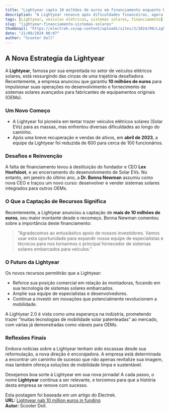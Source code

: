 ```yaml
---
title: "Lightyear capta 10 milhões de euros em financiamento enquanto busca se reinventar como fornecedora de sistemas solares"
description: "A Lightyear renasce após dificuldades financeiras, agora focada na oferta de sistemas solares para OEMs."
tags: [Lightyear, veículos elétricos, sistemas solares, financiamento]
slug: "lightyear-financiamento-sistemas-solares"
thumbnail: "https://electrek.co/wp-content/uploads/sites/3/2024/09/Lightyear-solar-logo.jpg?quality=82&strip=all&w=1400"
date: "21/09/2024 00:07"
author: "Scooter Doll"
---
```


## A Nova Estrategia da Lightyear

A **Lightyear**, famosa por sua empreitada no setor de veículos elétricos solares, está ressurgindo das cinzas de uma trajetória desafiadora. Recentemente, a empresa anunciou que garantiu **10 milhões de euros** para impulsionar suas operações no desenvolvimento e fornecimento de sistemas solares avançados para fabricantes de equipamentos originais (OEMs).

### Um Novo Começo

- A Lightyear foi pioneira em tentar trazer veículos elétricos solares (Solar EVs) para as massas, mas enfrentou diversas dificuldades ao longo do caminho.
- Após uma breve recuperação e vendas de ativos, em **abril de 2023**, a equipe da Lightyear foi reduzida de 600 para cerca de 100 funcionários.

### Desafios e Reinvenção

A falta de financiamento levou à destituição do fundador e CEO **Lex Hoefsloot**, e ao encerramento do desenvolvimento de Solar EVs. No entanto, em janeiro do último ano, a **Dr. Bonna Newman** assumiu como nova CEO e traçou um novo curso: desenvolver e vender sistemas solares integrados para outros OEMs.

### O Que a Captação de Recursos Significa

Recentemente, a Lightyear anunciou a captação de **mais de 10 milhões de euros**, seu maior montante desde o recomeço. Bonna Newman comentou sobre a importância deste financiamento:

> "Agradecemos ao entusiástico apoio de nossos investidores. Vamos usar esta oportunidade para expandir nossa equipe de especialistas e técnicos para nos tornarmos o principal fornecedor de sistemas solares embarcados para veículos."

### O Futuro da Lightyear

Os novos recursos permitirão que a Lightyear:

- Reforce sua posição comercial em relação às montadoras, focando em sua tecnologia de sistemas solares embarcados.
- Amplie sua equipe de especialistas e desenvolvedores.
- Continue a investir em inovações que potencialmente revolucionem a mobilidade.

A Lightyear 2.0 é vista como uma esperança na indústria, prometendo trazer “muitas tecnologias de mobilidade solar patenteadas” ao mercado, com várias já demonstradas como viáveis para OEMs.

### Reflexões Finais

Embora notícias sobre a Lightyear tenham sido escassas desde sua reformulação, a nova direção é encorajadora. A empresa está determinada a encontrar um caminho de sucesso que não apenas revitalize sua imagem, mas também ofereça soluções de mobilidade limpa e sustentável.

Desejamos boa sorte à Lightyear em sua nova jornada! A cada passo, o nome **Lightyear** continua a ser relevante, e torcemos para que a história desta empresa se renove com sucesso.

Esta postagem foi baseada em um artigo do Electrek.  
**URL:** [Lightyear nab 10 million euros in funding](https://electrek.co/2024/09/20/lightyear-nabs-10m-euros-in-funding-as-solar-systems-provider/)  
**Autor:** Scooter Doll.